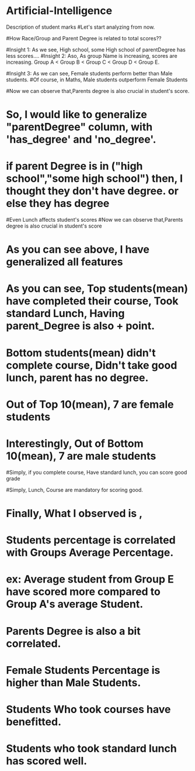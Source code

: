 # Artificial-Intelligence
Description of student marks
#Let's start analyzing from now.

#How Race/Group and Parent Degree is related to total scores??


#Insight 1: As we see, High school, some High school of parentDegree has less scores.... 
#Insight 2: Aso, As group Name is increasing, scores are increasing. Group A < Group B < Group C < Group D < Group E.

#Insight 3: As we can see, Female students perform better than Male students.
#Of course, in Maths, Male students outperform Female Students

#Now we can observe that,Parents degree is also crucial in student's score.

# So, I would like to generalize "parentDegree" column, with 'has_degree' and 'no_degree'.
# if parent Degree is in ("high school","some high school") then, I thought they don't have degree. or else they has degree

#Even Lunch affects student's scores
#Now we can observe that,Parents degree is also crucial in student's score

# As you can see above, I have generalized all features

# As you can see, Top students(mean) have completed their course, Took standard Lunch, Having parent_Degree is also + point.
# Bottom students(mean) didn't complete course, Didn't take good lunch, parent has no degree.
# Out of Top 10(mean), 7 are female students
# Interestingly, Out of Bottom 10(mean), 7 are male students

#Simply, if you complete course, Have standard lunch, you   can score good grade

#Simply, Lunch, Course are mandatory for scoring good. 

# Finally, What I observed is ,

# Students percentage is correlated with Groups Average Percentage.
#      ex: Average student from Group E have scored more compared to Group A's average Student.
# Parents Degree is also a bit correlated.
# Female Students Percentage is higher than Male Students.
# Students Who took courses have benefitted.
# Students who took standard lunch has scored well.

